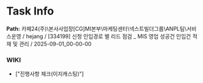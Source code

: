 # Task Info

**Path:** 카페24(주)\본사사업장\[CG]MI본부\마케팅센터\넥스트빌더그룹\ANPL팀\서비스운영 / hejang / [334199] 신청 인입경로 별 리드 점검 _ MIS 영업 성공건 인입건 적재 및 관리 / 2025-09-01_00-00-00

### WIKI
- ["진행사항 체크(이지캐스팅)"]

